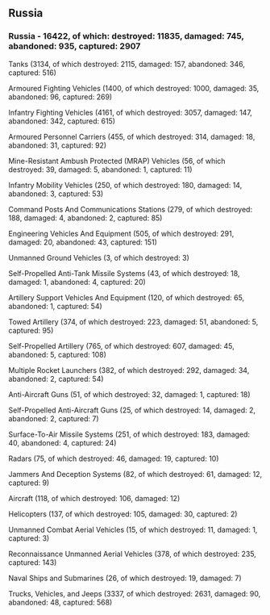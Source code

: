 
 
 ## Russia
 
 ### Russia - 16422, of which: destroyed: 11835, damaged: 745, abandoned: 935, captured: 2907

 

 

 Tanks (3134, of which destroyed: 2115, damaged: 157, abandoned: 346, captured: 516)

 Armoured Fighting Vehicles (1400, of which destroyed: 1000, damaged: 35, abandoned: 96, captured: 269)

 Infantry Fighting Vehicles (4161, of which destroyed: 3057, damaged: 147, abandoned: 342, captured: 615)

 Armoured Personnel Carriers (455, of which destroyed: 314, damaged: 18, abandoned: 31, captured: 92)

 Mine-Resistant Ambush Protected (MRAP) Vehicles (56, of which destroyed: 39, damaged: 5, abandoned: 1, captured: 11)

 Infantry Mobility Vehicles (250, of which destroyed: 180, damaged: 14, abandoned: 3, captured: 53)

 Command Posts And Communications Stations (279, of which destroyed: 188, damaged: 4, abandoned: 2, captured: 85)

 Engineering Vehicles And Equipment (505, of which destroyed: 291, damaged: 20, abandoned: 43, captured: 151)

 Unmanned Ground Vehicles (3, of which destroyed: 3)

 Self-Propelled Anti-Tank Missile Systems (43, of which destroyed: 18, damaged: 1, abandoned: 4, captured: 20)

 Artillery Support Vehicles And Equipment (120, of which destroyed: 65, abandoned: 1, captured: 54)

 Towed Artillery (374, of which destroyed: 223, damaged: 51, abandoned: 5, captured: 95)

 Self-Propelled Artillery (765, of which destroyed: 607, damaged: 45, abandoned: 5, captured: 108)

 Multiple Rocket Launchers (382, of which destroyed: 292, damaged: 34, abandoned: 2, captured: 54)

 Anti-Aircraft Guns (51, of which destroyed: 32, damaged: 1, captured: 18)

 Self-Propelled Anti-Aircraft Guns (25, of which destroyed: 14, damaged: 2, abandoned: 2, captured: 7)

 Surface-To-Air Missile Systems (251, of which destroyed: 183, damaged: 40, abandoned: 4, captured: 24)

 Radars (75, of which destroyed: 46, damaged: 19, captured: 10)

 Jammers And Deception Systems (82, of which destroyed: 61, damaged: 12, captured: 9)

 Aircraft (118, of which destroyed: 106, damaged: 12)

 Helicopters (137, of which destroyed: 105, damaged: 30, captured: 2)

 Unmanned Combat Aerial Vehicles (15, of which destroyed: 11, damaged: 1, captured: 3)

 Reconnaissance Unmanned Aerial Vehicles (378, of which destroyed: 235, captured: 143)

 Naval Ships and Submarines (26, of which destroyed: 19, damaged: 7)

 Trucks, Vehicles, and Jeeps (3337, of which destroyed: 2631, damaged: 90, abandoned: 48, captured: 568)

